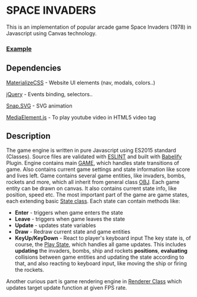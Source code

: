 # SPACE INVADERS
This is an implementation of popular arcade game Space Invaders (1978) in Javascript using Canvas technology.

### [Example](https://www.gamec.sk/spaceinvaders/)

## Dependencies
[MaterializeCSS](http://materializecss.com/) - Website UI elements (nav, modals, colors..)

[jQuery](https://github.com/jquery/jquery) - Events binding, selectors..

[Snap.SVG](http://snapsvg.io/) - SVG animation

[MediaElement.js](http://mediaelementjs.com/) - To play youtube video in HTML5 video tag

## Description
The game engine is written in pure Javascript using ES2015 standard (Classes). Source files are validated with [ESLINT](http://eslint.org/) and built with [Babelify](https://github.com/babel/babelify) Plugin.
Engine contains main [GAME](src/js/Game.js), which handles state transitions of game. Also contains current game settings and state information like score and lives left.
Game contains several game entities, like invaders, bombs, rockets and more, which all inherit from general class [OBJ](src/js/Obj.js). Each game entity can be drawn on canvas.
It also contains current state info, like position, speed etc. The most important part of the game are game states, each extending basic [State class](src/js/State.js).
Each state can contain methods like: 
* **Enter** - triggers when game enters the state
* **Leave** - triggers when game leaves the state
* **Update** - updates state variables
* **Draw** - Redraw current state and game entities
* **KeyUp/KeyDown** - React to player's keyboard input
The key state is, of course, the [Play State](src/js/PlayState.js), which handles all game updates. This includes **updating** the invaders, bombs, ship and rockets **positions**, **evaluating** collisions between game entities and updating the state according to that,
and also reacting to keyboard input, like moving the ship or firing the rockets.

Another curious part is game rendering engine in [Renderer Class](src/js/Renderer.js) which updates target update function at given FPS rate.
